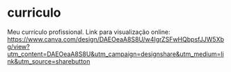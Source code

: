 # curriculo


Meu currículo profissional. Link para visualização online: https://www.canva.com/design/DAEOeaA8S8U/w4IgrZSFwHQbpsfJJW5Xbg/view?utm_content=DAEOeaA8S8U&utm_campaign=designshare&utm_medium=link&utm_source=sharebutton
